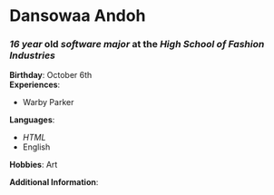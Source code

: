 # Dansowaa Andoh
### _16 year_ old  _software major_ at the **_High School of Fashion Industries_**

**Birthday**: October 6th  
**Experiences**: 
* Warby Parker  

**Languages**:
* _HTML_
* English

**Hobbies**: Art

**Additional Information**:
